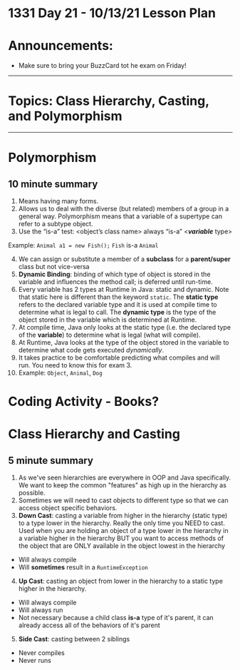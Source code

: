 # 1331 Day 21 - 10/13/21 Lesson Plan

# Announcements:
- Make sure to bring your BuzzCard tot he exam on Friday!

---

# Topics: Class Hierarchy, Casting, and Polymorphism

---
# Polymorphism
## 10 minute summary
1. Means having many forms.
2. Allows us to deal with the diverse (but related) members of a group in a general way. Polymorphism means that a variable of a supertype can refer to a subtype object.
3. Use the “is-a” test: <object’s class name> always “is-a” <***variable*** type>

Example: `Animal a1 = new Fish();`
`Fish` is-a `Animal`

4. We can assign or substitute a member of a **subclass** for a **parent/super** class but not vice-versa
5. **Dynamic Binding**: binding of which type of object is stored in the variable and influences the method call; is deferred until run-time.
6. Every variable has 2 types at Runtime in Java: static and dynamic. Note that static here is different than the keyword `static`. The **static type** refers to the declared variable type and it is used at compile time to determine what is legal to call. The **dynamic type** is the type of the object stored in the variable which is determined at Runtime.
7. At compile time, Java only looks at the static type (i.e. the declared type of the **variable**) to determine what is legal (what will compile).
8. At Runtime, Java looks at the type of the object stored in the variable to determine what code gets executed *dynamically*.
9. It takes practice to be comfortable predicting what compiles and will run. You need to know this for exam 3.
10. Example: `Object`, `Animal`, `Dog`

# Coding Activity - Books?



# Class Hierarchy and Casting
## 5 minute summary
1. As we've seen hierarchies are everywhere in OOP and Java specifically. We want to keep the common "features" as high up in the hierarchy as possible.
2. Sometimes we will need to cast objects to different type so that we can access object specific behaviors.
3. **Down Cast**: casting a variable from higher in the hierarchy (static type) to a type lower in the hierarchy. Really the only time you NEED to cast. Used when you are holding an object of a type lower in the hierarchy in a variable higher in the hierarchy BUT you want to access methods of the object that are ONLY available in the object lowest in the hierarchy
- Will always compile
- Will **sometimes** result in a `RuntimeException`
4. **Up Cast**: casting an object from lower in the hierarchy to a static type higher in the hierarchy.
- Will always compile
- Will always run
- Not necessary because a child class **is-a** type of it's parent, it can already access all of the behaviors of it's parent
5. **Side Cast**: casting between 2 siblings
- Never compiles
- Never runs


